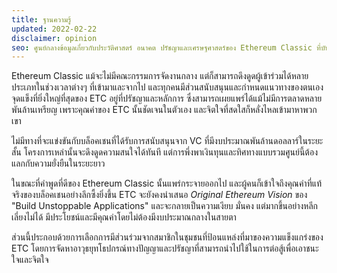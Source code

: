 ```yaml
---
title: ฐานความรู้
updated: 2022-02-22
disclaimer: opinion
seo: ศูนย์กลางข้อมูลเกี่ยวกับประวัติศาสตร์ อนาคต ปรัชญาและเศรษฐศาสตร์ของ Ethereum Classic ที่บันทึกสาเหตุ อย่างไร และที่ไหนของ Ethereum เวอร์ชันกระจายอำนาจ
---
```


Ethereum Classic แม้จะไม่มีคณะกรรมการจัดงานกลาง แต่ก็สามารถดึงดูดผู้เข้าร่วมได้หลายประเภทในช่วงเวลาต่างๆ ที่เข้ามาและจากไป และทุกคนมีส่วนสนับสนุนและกำหนดแนวทางของตนเอง จุดแข็งที่ยิ่งใหญ่ที่สุดของ ETC อยู่ที่ปรัชญาและหลักการ ซึ่งสามารถเผยแพร่ได้แม้ไม่มีการตลาดหลายพันล้านเหรียญ เพราะคุณค่าของ ETC นั้นชัดเจนในตัวเอง และจิตใจที่สดใสก็หลั่งไหลเข้ามาหาพวกเขา

ไม่มีทางที่จะแข่งขันกับบล็อคเชนที่ได้รับการสนับสนุนจาก VC ที่มีงบประมาณพันล้านดอลลาร์ในระยะสั้น โครงการเหล่านั้นจะดึงดูดความสนใจได้ทันที แต่การพึ่งพาเงินทุนและทิศทางแบบรวมศูนย์นี้ต้องแลกกับความยั่งยืนในระยะยาว

ในขณะที่คำพูดที่ดีของ Ethereum Classic นั้นแพร่กระจายออกไป และผู้คนก็เข้าใจถึงคุณค่าที่แท้จริงของบล็อคเชนอย่างลึกซึ้งยิ่งขึ้น ETC จะยังคงนำเสนอ _Original Ethereum Vision_ ของ "Build Unstoppable Applications" และจะกลายเป็นความเงียบ มั่นคง แต่มากขึ้นอย่างหลีกเลี่ยงไม่ได้ มีประโยชน์และมีคุณค่าโดยไม่ต้องมีงบประมาณกลางในสายตา

ส่วนนี้ประกอบด้วยการเลือกการมีส่วนร่วมจากสมาชิกในชุมชนที่ป้อนแหล่งที่มาของความแข็งแกร่งของ ETC โดยการจัดหาอาวุธยุทโธปกรณ์ทางปัญญาและปรัชญาที่สามารถนำไปใช้ในการต่อสู้เพื่อเอาชนะใจและจิตใจ
